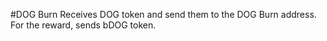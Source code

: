 #DOG Burn
Receives DOG token and send them to the DOG Burn address.
For the reward, sends bDOG token.

